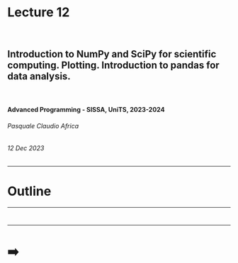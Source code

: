 <!--
title: Lecture 12
paginate: true

_class: titlepage
-->

# Lecture 12
<br>

## Introduction to NumPy and SciPy for scientific computing. Plotting. Introduction to pandas for data analysis.
<br>

#### Advanced Programming - SISSA, UniTS, 2023-2024

###### Pasquale Claudio Africa

###### 12 Dec 2023

---

# Outline


---

<!--
_class: titlepage
-->

# 

---

<!--
_class: titlepage
-->

# :arrow_right:
